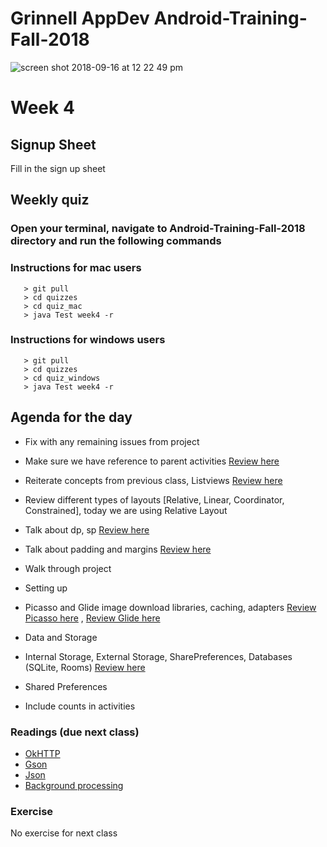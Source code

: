 # Grinnell AppDev Android-Training-Fall-2018

![screen shot 2018-09-16 at 12 22 49 pm](https://user-images.githubusercontent.com/20831683/45599089-48662500-b9ab-11e8-927a-c8d5f31b88f2.png)

# Week 4

## Signup Sheet
Fill in the sign up sheet

## Weekly quiz 

### Open your terminal, navigate to Android-Training-Fall-2018 directory and run the following commands

### Instructions for mac users

```
   > git pull
   > cd quizzes
   > cd quiz_mac
   > java Test week4 -r
   ```


### Instructions for windows users
```
   > git pull
   > cd quizzes
   > cd quiz_windows
   > java Test week4 -r
   ```

## Agenda for the day
- Fix with any remaining issues from project
- Make sure we have reference to parent activities [Review here](https://developer.android.com/training/implementing-navigation/ancestral)
- Reiterate concepts from previous class, Listviews [Review here](https://www.tutorialspoint.com/android/android_list_view.htm)
- Review different types of layouts [Relative, Linear, Coordinator, Constrained], today we are using Relative Layout
- Talk about dp, sp [Review here](https://material.io/design/layout/understanding-layout.html#)
- Talk about padding and margins [Review here](http://www.singhajit.com/android-padding-vs-margin/)

- Walk through project
- Setting up  
- Picasso and Glide image download libraries, caching, adapters [Review Picasso here](http://square.github.io/picasso/) , [Review Glide here](https://github.com/bumptech/glide)

- Data and Storage
- Internal Storage, External Storage, SharePreferences, Databases (SQLite, Rooms) [Review here](https://developer.android.com/guide/topics/data/data-storage)
- Shared Preferences
- Include counts in activities

### Readings (due next class)
- [OkHTTP](http://square.github.io/okhttp/)
- [Gson](https://sites.google.com/site/gson/gson-user-guide)
- [Json](http://www.vogella.com/tutorials/JSON/article.html)
- [Background processing](http://www.vogella.com/tutorials/AndroidBackgroundProcessing/article.html)

### Exercise 
No exercise for next class
